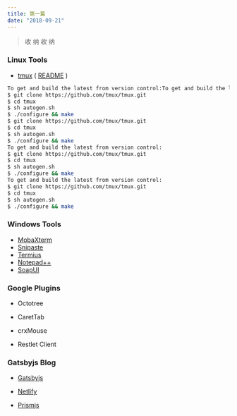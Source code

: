 ```yaml
---
title: 第一篇
date: "2018-09-21"
---
```


> 收 纳 收 纳

### Linux Tools

* [tmux][1.10] ( [README][1.11] )

```bash
To get and build the latest from version control:To get and build the latest from version control:
$ git clone https://github.com/tmux/tmux.git
$ cd tmux
$ sh autogen.sh
$ ./configure && make
$ git clone https://github.com/tmux/tmux.git
$ cd tmux
$ sh autogen.sh
$ ./configure && make
To get and build the latest from version control:
$ git clone https://github.com/tmux/tmux.git
$ cd tmux
$ sh autogen.sh
$ ./configure && make
To get and build the latest from version control:
$ git clone https://github.com/tmux/tmux.git
$ cd tmux
$ sh autogen.sh
$ ./configure && make
```

### Windows Tools

* [MobaXterm][2.10]
* [Snipaste][2.20]
* [Termius][2.30]
* [Notepad++][2.40]
* [SoapUI][2.50]


### Google Plugins

- Octotree

- CaretTab

- crxMouse

- Restlet Client

### Gatsbyjs Blog

+ [Gatsbyjs][4.10]

+ [Netlify][4.20]

+ [Prismjs][4.30]



[1.10]: https://github.com/tmux/tmux/wiki "tmux/wiki"
[1.11]: https://raw.githubusercontent.com/tmux/tmux/master/README "README"
[2.10]: https://mobaxterm.mobatek.net/ "增强型Windows终端，带有X11服务器，标签式SSH客户端，网络工具等等"

[2.20]: https://zh.snipaste.com/ "简单但强大的截图工具"

[2.30]: http://www.termius.com/ "一款便携式服务器管理系统"

[2.40]: https://notepad-plus-plus.org/ "免费的源代码编辑器和支持多种语言的记事本"

[2.50]: https://www.soapui.org/ "REST和SOAP测试工具"

[4.10]: https://www.gatsbyjs.com/ "Gatsbyjs"
[4.20]: https://www.netlify.com/ "Netlify"
[4.30]: https://prismjs.com/ "Prismjs"


